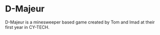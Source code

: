 # D-Majeur
D-Majeur is a minesweeper based game created by Tom and Imad at their first year in CY-TECH.
